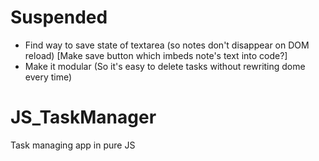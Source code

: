 # Suspended
- Find way to save state of textarea (so notes don't disappear on DOM reload) [Make save button which imbeds note's text into code?]
- Make it modular (So it's easy to delete tasks without rewriting dome every time)

# JS_TaskManager
Task managing app in pure JS
